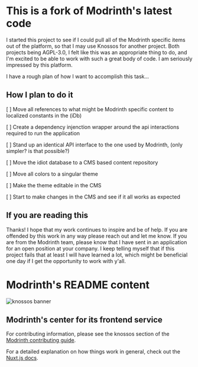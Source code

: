 # This is a fork of Modrinth's latest code

I started this project to see if I could pull all of the Modrinth specific items out of the platform, so that I may use Knossos for another project. Both projects being AGPL-3.0, I felt like this was an appropriate thing to do, and I'm excited to be able to work with such a great body of code. I am seriously impressed by this platform.

I have a rough plan of how I want to accomplish this task...

## How I plan to do it

[ ] Move all references to what might be Modrinth specific content to localized constants in the (iDb)

[ ] Create a dependency injenction wrapper around the api interactions required to run the application

[ ] Stand up an identical API interface to the one used by Modrinth, (only simpler? is that possible?)

[ ] Move the idiot database to a CMS based content repository

[ ] Move all colors to a singular theme

[ ] Make the theme editable in the CMS

[ ] Start to make changes in the CMS and see if it all works as expected


## If you are reading this

Thanks! I hope that my work continues to inspire and be of help. If you are offended by this work in any way please reach out and let me know. If you are from the Modrinth team, please know that I have sent in an application for an open position at your company. I keep telling myself that if this project fails that at least I will have learned a lot, which might be beneficial one day if I get the opportunity to work with y'all.

# Modrinth's README content

![knossos banner](https://user-images.githubusercontent.com/12068027/100479893-d9b5a380-30ac-11eb-9db9-0c09d400f13f.png)

## Modrinth's center for its frontend service

For contributing information, please see the knossos section of the [Modrinth contributing guide](https://docs.modrinth.com/docs/details/contributing/#knossos-frontend).

For a detailed explanation on how things work in general, check out the [Nuxt.js docs](https://nuxtjs.org).
